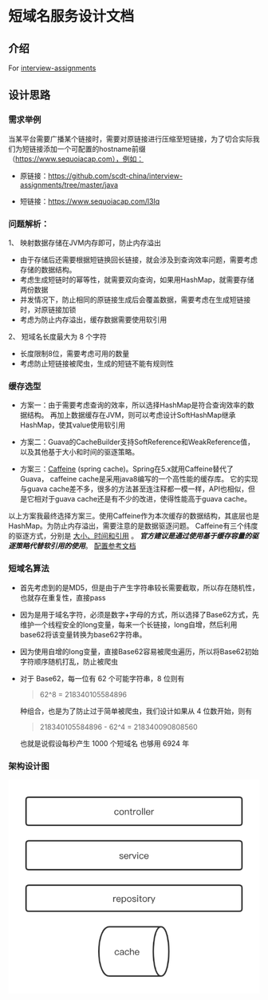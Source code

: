 # 短域名服务设计文档

## 介绍

For [interview-assignments](https://github.com/scdt-china/interview-assignments/tree/master/java)


## 设计思路

### 需求举例
当某平台需要广播某个链接时，需要对原链接进行压缩至短链接，为了切合实际我们为短链接添加一个可配置的hostname前缀（https://www.sequoiacap.com），例如： 

  - 原链接：https://github.com/scdt-china/interview-assignments/tree/master/java

  - 短链接：https://www.sequoiacap.com/l3Iq
  
### 问题解析：

1、 映射数据存储在JVM内存即可，防止内存溢出
  
  - 由于存储后还需要根据短链换回长链接，就会涉及到查询效率问题，需要考虑存储的数据结构。 
  - 考虑生成短链时的幂等性，就需要双向查询，如果用HashMap，就需要存储两份数据
  - 并发情况下，防止相同的原链接生成后会覆盖数据，需要考虑在生成短链接时，对原链接加锁
  - 考虑为防止内存溢出，缓存数据需要使用软引用
  
2、 短域名长度最大为 8 个字符
  
  - 长度限制8位，需要考虑可用的数量
  - 考虑防止短链接被爬虫，生成的短链不能有规则性

### 缓存选型

* 方案一：由于需要考虑查询的效率，所以选择HashMap是符合查询效率的数据结构。
再加上数据缓存在JVM，则可以考虑设计SoftHashMap继承HashMap，使其value使用软引用


* 方案二：Guava的CacheBuilder支持SoftReference和WeakReference值，以及其他基于大小和时间的驱逐策略。


* 方案三：[Caffeine](https://github.com/ben-manes/caffeine) (spring cache)。Spring在5.x就用Caffeine替代了Guava， caffeine cache是采用java8编写的一个高性能的缓存库。
它的实现与guava cache差不多，很多的方法甚至连注释都一模一样，API也相似，但是它相对于guava cache还是有不少的改进，使得性能高于guava cache。


以上方案我最终选择方案三。使用Caffeine作为本次缓存的数据结构，其底层也是HashMap。为防止内存溢出，需要注意的是数据驱逐问题。
Caffeine有三个纬度的驱逐方式，分别是 [大小、时间和引用](https://github.com/ben-manes/caffeine/wiki/Eviction) 。
***官方建议是通过使用基于缓存容量的驱逐策略代替软引用的使用***。 [配置参考文档](https://www.javadoc.io/doc/com.github.ben-manes.caffeine/caffeine/2.9.3/com/github/benmanes/caffeine/cache/CaffeineSpec.html
)


### 短域名算法
* 首先考虑到的是MD5，但是由于产生字符串较长需要截取，所以存在随机性，也就存在重复性，直接pass


* 因为是用于域名字符，必须是数字+字母的方式，所以选择了Base62方式，先维护一个线程安全的long变量，每来一个长链接，long自增，然后利用base62将该变量转换为base62字符串。


* 因为使用自增的long变量，直接Base62容易被爬虫遍历，所以将Base62初始字符顺序随机打乱，防止被爬虫


* 对于 Base62，每一位有 62 个可能字符串，8 位则有
  
  > 62^8 = 218340105584896
  
  种组合，也是为了防止过于简单被爬虫，我们设计如果从 4 位数开始，则有
  
  > 218340105584896 - 62^4 = 218340090808560
  
  也就是说假设每秒产生 1000 个短域名 也够用 6924 年


### 架构设计图

![](./架构设计图.png)





